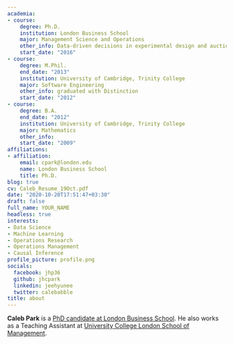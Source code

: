```yaml
---
academia:
- course:
    degree: Ph.D.
    institution: London Business School
    major: Management Science and Operations
    other_info: Data-driven decisions in experimental design and auction design
    start_date: "2016"
- course:
    degree: M.Phil.
    end_date: "2013"
    institution: University of Cambridge, Trinity College
    major: Software Engineering
    other_info: graduated with Distinction 
    start_date: "2012"
- course:
    degree: B.A.
    end_date: "2012"
    institution: University of Cambridge, Trinity College
    major: Mathematics
    other_info:  
    start_date: "2009"
affiliations:
- affiliation:
    email: cpark@london.edu
    name: London Business School
    title: Ph.D.
blog: true
cv: Caleb_Resume_19Oct.pdf
date: "2020-10-20T17:51:47+03:30"
draft: false
full_name: YOUR_NAME
headless: true
interests:
- Data Science
- Machine Learning
- Operations Research
- Operations Management
- Causal Inference
profile_picture: profile.png
socials:
  facebook: jhp36
  github: jhcpark
  linkedin: jeehyunee
  twitter: calebabble
title: about
---
```


**Caleb Park** is a [PhD candidate at London Business School][1]. He also works as a Teaching Assistant at [University College London School of Management][2].




[1]: london.edu/phd/profiles/caleb-jee-hyun-park
[2]: mgmt.ucl.ac.uk/people/jeehyuncalebpark